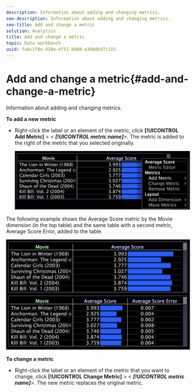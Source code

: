 ```yaml
---
description: Information about adding and changing metrics.
seo-description: Information about adding and changing metrics.
seo-title: Add and change a metric
solution: Analytics
title: Add and change a metric
topic: Data workbench
uuid: fa4c1f8a-628e-4f51-b088-a398d6d7c315
---
```


# Add and change a metric{#add-and-change-a-metric}

Information about adding and changing metrics.

 **To add a new metric**

* Right-click the label or an element of the metric, click **[!UICONTROL Add Metric]** > *< **[!UICONTROL metric name]**>.* The metric is added to the right of the metric that you selected originally.

  ![](assets/mnu_Table_AddMetric.png)

The following example shows the Average Score metric by the Movie dimension (in the top table) and the same table with a second metric, Average Score Error, added to the table.

![](assets/vis_Table_AddMetric.png)

**To change a metric**

* Right-click the label or an element of the metric that you want to change, click **[!UICONTROL Change Metric]** > *< **[!UICONTROL metric name]**>*. The new metric replaces the original metric.
